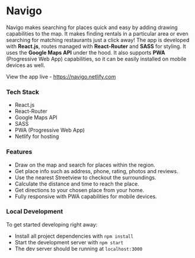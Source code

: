 # Navigo

Navigo makes searching for places quick and easy by adding drawing capabilities to the map. It makes finding rentals in a particular area or even searching for matching restaurants just a click away! The app is developed with **React.js**, routes managed with **React-Router** and **SASS** for styling. It uses the **Google Maps API** under the hood. It also supports **PWA** (Progressive Web App) capabilities, so it can be easily installed on mobile devices as well.

View the app live - https://navigo.netlify.com

### Tech Stack
* React.js
* React-Router
* Google Maps API
* SASS
* PWA (Progressive Web App)
* Netlify for hosting

### Features 
* Draw on the map and search for places within the region.
* Get place info such as address, phone, rating, photos and reviews.
* Use the nearest Streetview to checkout the surroundings.
* Calculate the distance and time to reach the place.
* Get directions to your chosen place from your home.
* Fully responsive with PWA capabilities for mobile devices.

### Local Development 
To get started developing right away:

* Install all project dependencies with `npm install`
* Start the development server with `npm start`
* The dev server should be running at `localhost:3000`
